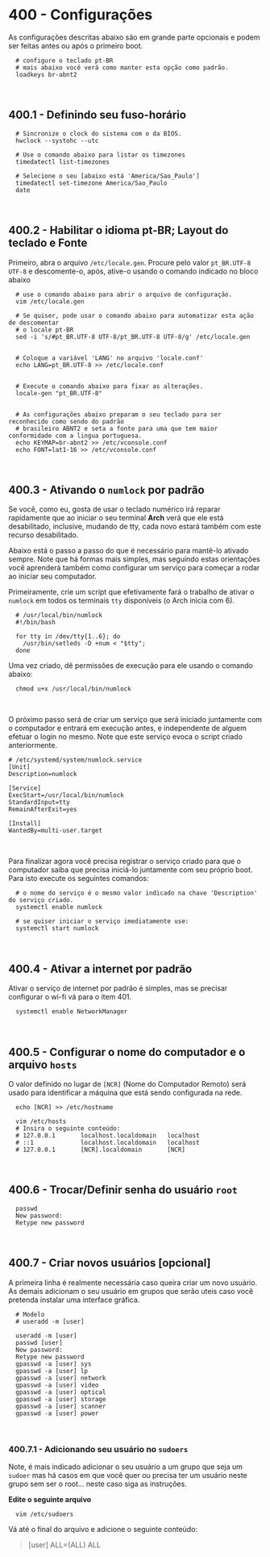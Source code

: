 # 400 - Configurações

As configurações descritas abaixo são em grande parte opcionais e podem ser feitas antes ou após
o primeiro boot.


``` shell
  # configure o teclado pt-BR
  # mais abaixo você verá como manter esta opção como padrão.
  loadkeys br-abnt2
```



&nbsp;

## 400.1 - Definindo seu fuso-horário

``` shell
  # Sincronize o clock do sistema com o da BIOS.
  hwclock --systohc --utc

  # Use o comando abaixo para listar os timezones
  timedatectl list-timezones

  # Selecione o seu [abaixo está 'America/Sao_Paulo']
  timedatectl set-timezone America/Sao_Paulo
  date
```



&nbsp;

## 400.2 - Habilitar o idioma pt-BR; Layout do teclado e Fonte

Primeiro, abra o arquivo ``/etc/locale.gen``.
Procure pelo valor ``pt_BR.UTF-8 UTF-8`` e descomente-o, após, ative-o usando o comando indicado
no bloco abaixo

``` shell
  # use o comando abaixo para abrir o arquivo de configuração.
  vim /etc/locale.gen

  # Se quiser, pode usar o comando abaixo para automatizar esta ação de descomentar
  # o locale pt-BR
  sed -i 's/#pt_BR.UTF-8 UTF-8/pt_BR.UTF-8 UTF-8/g' /etc/locale.gen


  # Coloque a variável 'LANG' no arquivo 'locale.conf'
  echo LANG=pt_BR.UTF-8 >> /etc/locale.conf


  # Execute o comando abaixo para fixar as alterações.
  locale-gen "pt_BR.UTF-8"


  # As configurações abaixo preparam o seu teclado para ser reconhecido como sendo do padrão
  # brasileiro ABNT2 e seta a fonte para uma que tem maior conformidade com a lingua portuguesa.
  echo KEYMAP=br-abnt2 >> /etc/vconsole.conf
  echo FONT=lat1-16 >> /etc/vconsole.conf
```



&nbsp;

## 400.3 - Ativando o ``numlock`` por padrão

Se você, como eu, gosta de usar o teclado numérico irá reparar rapidamente que ao iniciar o seu
terminal **Arch** verá que ele está desabilitado, inclusive, mudando de tty, cada novo estará também
com este recurso desabilitado.

Abaixo está o passo a passo do que é necessário para mantê-lo ativado sempre.
Note que há formas mais simples, mas seguindo estas orientações você aprenderá também como configurar
um serviço para começar a rodar ao iniciar seu computador.

Primeiramente, crie um script que efetivamente fará o trabalho de ativar o ``numlock`` em todos os
terminais ``tty`` disponíveis (o Arch inicia com 6).


``` /usr/local/bin/numlock
  # /usr/local/bin/numlock
  #!/bin/bash

  for tty in /dev/tty{1..6}; do
    /usr/bin/setleds -D +num < "$tty";
  done
```


Uma vez criado, dê permissões de execução para ele usando o comando abaixo:

``` shell
  chmod u+x /usr/local/bin/numlock
```


&nbsp;

O próximo passo será de criar um serviço que será iniciado juntamente com o computador e entrará
em execução antes, e independente de alguem efetuar o login no mesmo.
Note que este serviço evoca o script criado anteriormente.

``` /etc/systemd/system/numlock.service
# /etc/systemd/system/numlock.service
[Unit]
Description=numlock

[Service]
ExecStart=/usr/local/bin/numlock
StandardInput=tty
RemainAfterExit=yes

[Install]
WantedBy=multi-user.target
```

&nbsp;

Para finalizar agora você precisa registrar o serviço criado para que o computador saiba que precisa
iniciá-lo juntamente com seu próprio boot. Para isto execute os seguintes comandos:

``` shell
  # o nome do serviço é o mesmo valor indicado na chave 'Description' do serviço criado.
  systemctl enable numlock

  # se quiser iniciar o serviço imediatamente use:
  systemctl start numlock
```



&nbsp;

## 400.4 - Ativar a internet por padrão

Ativar o serviço de internet por padrão é simples, mas se precisar configurar o wi-fi vá para o
item 401.

``` shell
  systemctl enable NetworkManager
```



&nbsp;

## 400.5 - Configurar o nome do computador e o arquivo ``hosts``

O valor definido no lugar de ``[NCR]`` (Nome do Computador Remoto) será usado para identificar a
máquina que está sendo configurada na rede.

``` shell
  echo [NCR] >> /etc/hostname

  vim /etc/hosts
  # Insira o seguinte conteúdo:
  # 127.0.0.1       localhost.localdomain   localhost
  # ::1             localhost.localdomain   localhost
  # 127.0.0.1       [NCR].localdomain       [NCR]
```



&nbsp;

## 400.6 - Trocar/Definir senha do usuário ``root``

``` shell
  passwd
  New password:
  Retype new password
```



&nbsp;

## 400.7 - Criar novos usuários [opcional]

A primeira linha é realmente necessária caso queira criar um novo usuário.
As demais adicionam o seu usuário em grupos que serão uteis caso você pretenda instalar uma
interface gráfica.

``` shell
  # Modelo
  # useradd -m [user]

  useradd -m [user]
  passwd [user]
  New password:
  Retype new password
  gpasswd -a [user] sys
  gpasswd -a [user] lp
  gpasswd -a [user] network
  gpasswd -a [user] video
  gpasswd -a [user] optical
  gpasswd -a [user] storage
  gpasswd -a [user] scanner
  gpasswd -a [user] power
```


&nbsp;

### 400.7.1 - Adicionando seu usuário no ``sudoers``

Note, é mais indicado adicionar o seu usuário a um grupo que seja um ``sudoer`` mas há casos em
que você quer ou precisa ter um usuário neste grupo sem ser o root... neste caso siga as
instruções.

**Edite o seguinte arquivo**
``` shell
  vim /etc/sudoers
```
  Vá até o final do arquivo e adicione o seguinte conteúdo:
  > [user] ALL=(ALL) ALL

